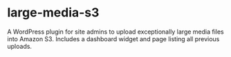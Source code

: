 large-media-s3
==============

A WordPress plugin for site admins to upload exceptionally large media files into Amazon S3. Includes a dashboard widget and page listing all previous uploads.